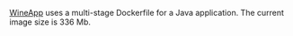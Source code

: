 [WineApp](https://github.com/mika-alaoutinen/WineApp/blob/master/Dockerfile) uses a multi-stage Dockerfile for a Java application. The current image size is 336 Mb.
